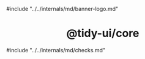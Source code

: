 #include "../../internals/md/banner-logo.md"

<h1 align="center">@tidy-ui/core</h1>

#include "../../internals/md/checks.md"
